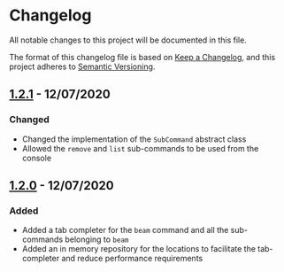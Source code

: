 # Changelog
All notable changes to this project will be documented in this file.

The format of this changelog file is based on [Keep a Changelog](https://keepachangelog.com/en/1.0.0/),
and this project adheres to [Semantic Versioning](https://semver.org/spec/v2.0.0.html).

[1.2.0]: https://github.com/decarb/beam-me-up/releases/tag/v1.2.0
[1.2.1]: https://github.com/decarb/beam-me-up/releases/tag/v1.2.1

## [1.2.1] - 12/07/2020
### Changed
- Changed the implementation of the `SubCommand` abstract class
- Allowed the `remove` and `list` sub-commands to be used from the console

## [1.2.0] - 12/07/2020
### Added
- Added a tab completer for the `beam` command and all the sub-commands belonging to `beam`
- Added an in memory repository for the locations to facilitate the tab-completer and reduce performance requirements